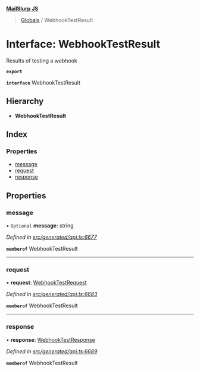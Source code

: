 **[MailSlurp JS](../README.md)**

> [Globals](../README.md) / WebhookTestResult

# Interface: WebhookTestResult

Results of testing a webhook

**`export`** 

**`interface`** WebhookTestResult

## Hierarchy

* **WebhookTestResult**

## Index

### Properties

* [message](webhooktestresult.md#message)
* [request](webhooktestresult.md#request)
* [response](webhooktestresult.md#response)

## Properties

### message

• `Optional` **message**: string

*Defined in [src/generated/api.ts:6677](https://github.com/mailslurp/mailslurp-client/blob/2c659a7/src/generated/api.ts#L6677)*

**`memberof`** WebhookTestResult

___

### request

•  **request**: [WebhookTestRequest](../modules/webhooktestrequest.md)

*Defined in [src/generated/api.ts:6683](https://github.com/mailslurp/mailslurp-client/blob/2c659a7/src/generated/api.ts#L6683)*

**`memberof`** WebhookTestResult

___

### response

•  **response**: [WebhookTestResponse](webhooktestresponse.md)

*Defined in [src/generated/api.ts:6689](https://github.com/mailslurp/mailslurp-client/blob/2c659a7/src/generated/api.ts#L6689)*

**`memberof`** WebhookTestResult
